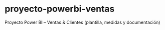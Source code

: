 # proyecto-powerbi-ventas
Proyecto Power BI – Ventas &amp; Clientes (plantilla, medidas y documentación)
